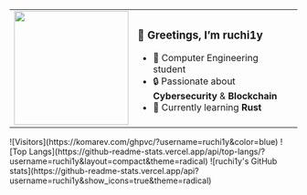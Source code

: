 <table>
<tr>
<td width="200px">
<img src="https://github.com/ruchi1y.png" width="200px" />
</td>
<td>

### 👋 Greetings, I’m **ruchi1y** 
- 🚀 Computer Engineering student  
- 🔒 Passionate about **Cybersecurity** & **Blockchain**  
- 🌱 Currently learning **Rust**
</td>
</tr>
</table>
![Visitors](https://komarev.com/ghpvc/?username=ruchi1y&color=blue)
![Top Langs](https://github-readme-stats.vercel.app/api/top-langs/?username=ruchi1y&layout=compact&theme=radical)
![ruchi1y's GitHub stats](https://github-readme-stats.vercel.app/api?username=ruchi1y&show_icons=true&theme=radical)

